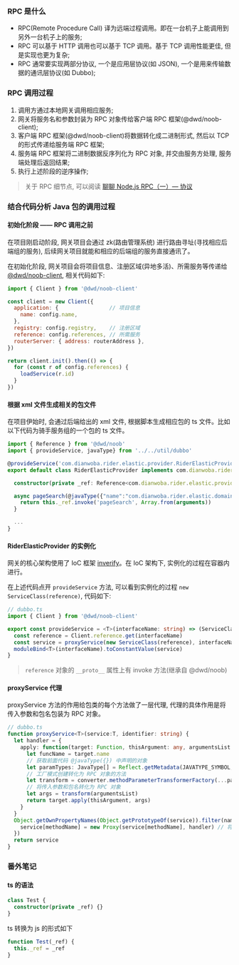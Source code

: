 <!--
abbrlink: exzzjh9z
-->

### RPC 是什么

* RPC(Remote Procedure Call) 译为远端过程调用。即在一台机子上能调用到另外一台机子上的服务;
* RPC 可以基于 HTTP 调用也可以基于 TCP 调用。基于 TCP 调用性能更佳, 但是实现也更为复杂;
* RPC 通常要实现两部分协议, 一个是应用层协议(如 JSON), 一个是用来传输数据的通讯层协议(如 Dubbo);

### RPC 调用过程

1. 调用方通过本地网关调用相应服务;
2. 网关将服务名和参数封装为 RPC 对象传给客户端 RPC 框架(@dwd/noob-client);
3. 客户端 RPC 框架(@dwd/noob-client)将数据转化成二进制形式, 然后以 TCP 的形式传递给服务端 RPC 框架;
4. 服务端 RPC 框架将二进制数据反序列化为 RPC 对象, 并交由服务方处理, 服务端处理后返回结果;
5. 执行上述阶段的逆序操作;

> 关于 RPC 细节点, 可以阅读 [聊聊 Node.js RPC（一）— 协议](https://www.yuque.com/egg/nodejs/dklip5)

### 结合代码分析 Java 包的调用过程

#### 初始化阶段 —— RPC 调用之前

在项目刚启动阶段, 网关项目会通过 zk(路由管理系统) 进行路由寻址(寻找相应后端组的服务), 后续网关项目就能和相应的后端组的服务直接通讯了。

在初始化阶段, 网关项目会将项目信息、注册区域(异地多活)、所需服务等传递给 [@dwd/noob-client](http://192.168.1.66:9090/FE/noob-client), 相关代码如下:

```js
import { Client } from '@dwd/noob-client'

const client = new Client({
  application: {                // 项目信息
    name: config.name,
  },
  registry: config.registry,    // 注册区域
  reference: config.references, // 所需服务
  routerServer: { address: routerAddress },
})

return client.init().then(() => {
  for (const r of config.references) {
    loadService(r.id)
  }
})
```

#### 根据 xml 文件生成相关的包文件

在项目伊始时, 会通过后端给出的 xml 文件, 根据脚本生成相应包的 ts 文件。比如以下代码为骑手服务组的一个包的 ts 文件。

```ts
import { Reference } from '@dwd/noob'
import { provideService, javaType} from '../../util/dubbo'

@provideService('com.dianwoba.rider.elastic.provider.RiderElasticProvider')
export default class RiderElasticProvider implements com.dianwoba.rider.elastic.provider.RiderElasticProvider {

  constructor(private _ref: Reference<com.dianwoba.rider.elastic.provider.RiderElasticProvider> ) {}

  async pageSearch(@javaType({"name":"com.dianwoba.rider.elastic.domain.dto.param.RiderEsParamDTO","isPrimitive":false,"isArray":false,"isGeneric":false}) paramDTO: com.dianwoba.rider.elastic.domain.dto.param.RiderEsParamDTO) : Promise<com.dianwoba.dubbo.base.result.Pagination<com.dianwoba.rider.elastic.domain.dto.result.RiderEsDTO>> {
    return this._ref.invoke('pageSearch', Array.from(arguments))
  }

  ...
}
```

#### RiderElasticProvider 的实例化

网关的核心架构使用了 IoC 框架 [inverify](https://github.com/inversify/InversifyJS)。在 IoC 架构下, 实例化的过程在容器内进行。

在上述代码点开 `provideService` 方法, 可以看到实例化的过程 `new ServiceClass(reference)`, 代码如下:

```ts
// dubbo.ts
import { Client } from '@dwd/noob-client'

export const provideService = <T>(interfaceName: string) => (ServiceClass: interfaces.Newable<T>) => {
  const reference = Client.reference.get(interfaceName)                    // 获取远程引用资源
  const service = proxyService(new ServiceClass(reference), interfaceName) // 代理实例对象, 下文解析
  moduleBind<T>(interfaceName).toConstantValue(service)                    // 依赖注入
}
```

> `reference` 对象的 `__proto__` 属性上有 invoke 方法(继承自 @dwd/noob)

#### proxyService 代理

proxyService 方法的作用给包类的每个方法做了一层代理, 代理的具体作用是将传入参数和包名包装为 RPC 对象。

```ts
// dubbo.ts
function proxyService<T>(service:T, identifier: string) {
  let handler = {
    apply: function(target: Function, thisArgument: any, argumentsList: any[]) {
      let funcName = target.name
      // 获取前面代码 @javaType({}) 中声明的对象
      let paramTypes: JavaType[] = Reflect.getMetadata(JAVATYPE_SYMBOL, service, funcName)
      // 工厂模式创建转化为 RPC 对象的方法
      let transform = converter.methodParameterTransformerFactory(...paramTypes)
      // 将传入参数和包名转化为 RPC 对象
      let args = transform(argumentsList)
      return target.apply(thisArgument, args)
    }
  }
  Object.getOwnPropertyNames(Object.getPrototypeOf(service)).filter(name => name !== 'constructor' && !name.startsWith('_')).forEach(methodName => {
    service[methodName] = new Proxy(service[methodName], handler) // 将原型链上 service[methodName] 赋值到 service[methodName] 上, 并用 handler 进行代理
  })
  return service
}
```

### 番外笔记

#### ts 的语法

```ts
class Test {
  constructor(private _ref) {}
}
```

ts 转换为 js 的形式如下

```js
function Test(_ref) {
  this._ref = _ref
}
```
